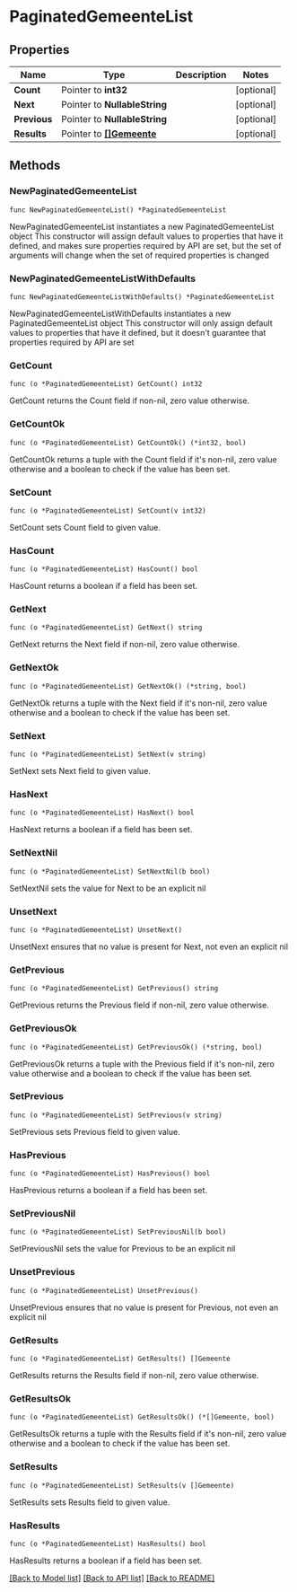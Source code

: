 # PaginatedGemeenteList

## Properties

Name | Type | Description | Notes
------------ | ------------- | ------------- | -------------
**Count** | Pointer to **int32** |  | [optional] 
**Next** | Pointer to **NullableString** |  | [optional] 
**Previous** | Pointer to **NullableString** |  | [optional] 
**Results** | Pointer to [**[]Gemeente**](Gemeente.md) |  | [optional] 

## Methods

### NewPaginatedGemeenteList

`func NewPaginatedGemeenteList() *PaginatedGemeenteList`

NewPaginatedGemeenteList instantiates a new PaginatedGemeenteList object
This constructor will assign default values to properties that have it defined,
and makes sure properties required by API are set, but the set of arguments
will change when the set of required properties is changed

### NewPaginatedGemeenteListWithDefaults

`func NewPaginatedGemeenteListWithDefaults() *PaginatedGemeenteList`

NewPaginatedGemeenteListWithDefaults instantiates a new PaginatedGemeenteList object
This constructor will only assign default values to properties that have it defined,
but it doesn't guarantee that properties required by API are set

### GetCount

`func (o *PaginatedGemeenteList) GetCount() int32`

GetCount returns the Count field if non-nil, zero value otherwise.

### GetCountOk

`func (o *PaginatedGemeenteList) GetCountOk() (*int32, bool)`

GetCountOk returns a tuple with the Count field if it's non-nil, zero value otherwise
and a boolean to check if the value has been set.

### SetCount

`func (o *PaginatedGemeenteList) SetCount(v int32)`

SetCount sets Count field to given value.

### HasCount

`func (o *PaginatedGemeenteList) HasCount() bool`

HasCount returns a boolean if a field has been set.

### GetNext

`func (o *PaginatedGemeenteList) GetNext() string`

GetNext returns the Next field if non-nil, zero value otherwise.

### GetNextOk

`func (o *PaginatedGemeenteList) GetNextOk() (*string, bool)`

GetNextOk returns a tuple with the Next field if it's non-nil, zero value otherwise
and a boolean to check if the value has been set.

### SetNext

`func (o *PaginatedGemeenteList) SetNext(v string)`

SetNext sets Next field to given value.

### HasNext

`func (o *PaginatedGemeenteList) HasNext() bool`

HasNext returns a boolean if a field has been set.

### SetNextNil

`func (o *PaginatedGemeenteList) SetNextNil(b bool)`

 SetNextNil sets the value for Next to be an explicit nil

### UnsetNext
`func (o *PaginatedGemeenteList) UnsetNext()`

UnsetNext ensures that no value is present for Next, not even an explicit nil
### GetPrevious

`func (o *PaginatedGemeenteList) GetPrevious() string`

GetPrevious returns the Previous field if non-nil, zero value otherwise.

### GetPreviousOk

`func (o *PaginatedGemeenteList) GetPreviousOk() (*string, bool)`

GetPreviousOk returns a tuple with the Previous field if it's non-nil, zero value otherwise
and a boolean to check if the value has been set.

### SetPrevious

`func (o *PaginatedGemeenteList) SetPrevious(v string)`

SetPrevious sets Previous field to given value.

### HasPrevious

`func (o *PaginatedGemeenteList) HasPrevious() bool`

HasPrevious returns a boolean if a field has been set.

### SetPreviousNil

`func (o *PaginatedGemeenteList) SetPreviousNil(b bool)`

 SetPreviousNil sets the value for Previous to be an explicit nil

### UnsetPrevious
`func (o *PaginatedGemeenteList) UnsetPrevious()`

UnsetPrevious ensures that no value is present for Previous, not even an explicit nil
### GetResults

`func (o *PaginatedGemeenteList) GetResults() []Gemeente`

GetResults returns the Results field if non-nil, zero value otherwise.

### GetResultsOk

`func (o *PaginatedGemeenteList) GetResultsOk() (*[]Gemeente, bool)`

GetResultsOk returns a tuple with the Results field if it's non-nil, zero value otherwise
and a boolean to check if the value has been set.

### SetResults

`func (o *PaginatedGemeenteList) SetResults(v []Gemeente)`

SetResults sets Results field to given value.

### HasResults

`func (o *PaginatedGemeenteList) HasResults() bool`

HasResults returns a boolean if a field has been set.


[[Back to Model list]](../README.md#documentation-for-models) [[Back to API list]](../README.md#documentation-for-api-endpoints) [[Back to README]](../README.md)


